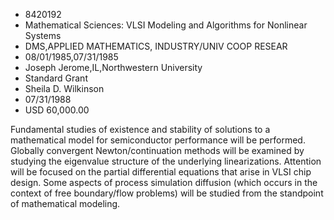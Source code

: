
* 8420192
* Mathematical Sciences: VLSI Modeling and Algorithms for Nonlinear Systems
* DMS,APPLIED MATHEMATICS, INDUSTRY/UNIV COOP RESEAR
* 08/01/1985,07/31/1985
* Joseph Jerome,IL,Northwestern University
* Standard Grant
* Sheila D. Wilkinson
* 07/31/1988
* USD 60,000.00

Fundamental studies of existence and stability of solutions to a mathematical
model for semiconductor performance will be performed. Globally convergent
Newton/continuation methods will be examined by studying the eigenvalue
structure of the underlying linearizations. Attention will be focused on the
partial differential equations that arise in VLSI chip design. Some aspects of
process simulation diffusion (which occurs in the context of free boundary/flow
problems) will be studied from the standpoint of mathematical modeling.
